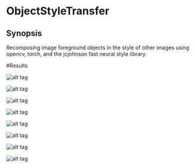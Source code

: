 # ObjectStyleTransfer

## Synopsis

Recomposing image foreground objects in the style of other images using opencv, torch, and the jcjohnson fast neural style library.

#Results

![alt tag](https://github.com/fahadhd/ObjectStyleTransfer/blob/master/video_frames/480p/blackswan/00000.jpg?raw=true)

![alt tag](https://uploads3.wikiart.org/images/vincent-van-gogh/the-starry-night-1889(1).jpg!Large.jpg)

![alt tag](https://github.com/fahadhd/ObjectStyleTransfer/blob/master/object_style_transfers/480p/blackswan/00000.jpg?raw=true)

![alt tag](https://github.com/fahadhd/ObjectStyleTransfer/blob/master/video_frames/480p/flamingo/00000.jpg?raw=true)

![alt tag](https://github.com/fahadhd/ObjectStyleTransfer/blob/master/object_style_transfers/480p/flamingo/00000.jpg?raw=true)

![alt tag](https://github.com/fahadhd/ObjectStyleTransfer/blob/master/video_frames/480p/bear/00000.jpg?raw=true)

![alt tag](https://github.com/fahadhd/ObjectStyleTransfer/blob/master/object_style_transfers/480p/bear/00000.jpg?raw=true)




![alt tag](http://totallyhistory.com/wp-content/uploads/2012/12/composition-vii-1913.jpg)




